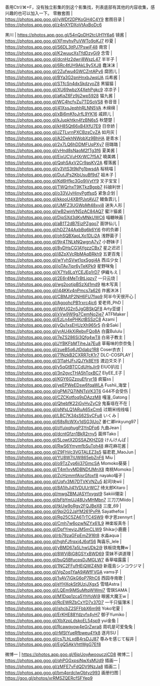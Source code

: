 善用Ctrl/⌘+F，没有独立影集的到这个影集找，列表底部有其他的内容收集，感兴趣的也可以加入一下。
零散套图  |  https://photos.app.goo.gl/jyWDf2DPKoGH4C4Y9
套图目录  |  https://photos.app.goo.gl/z4nXYDXoVtAxBoDc6

黑川  |  https://photos.app.goo.gl/54nQoDH2tcUH1Y6a6
镜酱  |  https://photos.app.goo.gl/XFmyhvPuVWTo9oKJ7
杪夏  |  https://photos.app.goo.gl/S6DL3jtPJ7PswjF48
南宫  |  https://photos.app.goo.gl/K2wuucXsTfdDzyGj9
念雪  |  https://photos.app.goo.gl/dcnHz2dwrj8WszL47
半半子  |  https://photos.app.goo.gl/6Rc4tUH9AkL9y5XJ8
蠢沫沫  |  https://photos.app.goo.gl/2Zufwu4GWCZntAPy6
腐团儿  |  https://photos.app.goo.gl/BYa3G2pnHnxbJwqUA
瓜希酱  |  https://photos.app.goo.gl/STfcSn4dxSkdzyoZ8
黑猫猫  |  https://photos.app.goo.gl/XU69wbzX4XehPgkc9
凉凉子  |  https://photos.app.goo.gl/aKqZ6Fz9jj2wp5928
猫九酱  |  https://photos.app.goo.gl/WC4hcfyZu7TDSoVS8
弥音音  |  https://photos.app.goo.gl/41XssJeqhhRLNN5VA
木绵绵  |  https://photos.app.goo.gl/xBi6mKfoJrfL9YK16
戚顾儿  |  https://photos.app.goo.gl/kJupkhtkn4fzBN6s5
秋楚楚  |  https://photos.app.goo.gl/kH85Qt66xB4XfU7E9
日奈娇  |  https://photos.app.goo.gl/JZTLvrnPXCBzsCvZA
如月灰  |  https://photos.app.goo.gl/A2DekhNWobXz9BhHA
是青水  |  https://photos.app.goo.gl/2x7LQ6hDDMFUqPXy7
田璐璐  |  https://photos.app.goo.gl/vHnd8sNaoM2fTg3f6
夏美酱  |  https://photos.app.goo.gl/EixUCVuHXrWC7f5A7
曉美媽  |  https://photos.app.goo.gl/QqhSAxV2Cr9asKV2A
樱落酱  |  https://photos.app.goo.gl/v3VtS3t9kPg1bwsdA
桜桃喵  |  https://photos.app.goo.gl/DutJPs2KbUsuBf9d7
祖木子  |  https://photos.app.goo.gl/Kd6Hfkc3Go9iVytY9
叉子宝宝  |  https://photos.app.goo.gl/TWQrhxT9KTkzBgpb7
抖娘利世  |  https://photos.app.goo.gl/o33VJyHinyPgtfsq5
紧急企划  |  https://photos.app.goo.gl/kkooU4XBfPJxtAVJ7
鳗鱼霏儿  |  https://photos.app.goo.gl/UMFZ3UGWpMt48xyj8
迷失人形  |  https://photos.app.goo.gl/wB2wjnVN5zAC84AQ7
蜜汁猫裘  |  https://photos.app.goo.gl/DjpSXd3dKvMNkUWC6
喵糖映画  |  https://photos.app.goo.gl/aB1T2dB7EjzPZgqo7
面饼仙儿  |  https://photos.app.goo.gl/hDZ744AxbBq6k6Yi6
你的负卿  |  https://photos.app.goo.gl/ohSQBXapLXo1DLi2A
浅野菌子  |  https://photos.app.goo.gl/9jr4TNLkNQwgnA7y7
小野妹子  |  https://photos.app.goo.gl/8yDHsCG1AYgzzCBx7
星之迟迟  |  https://photos.app.goo.gl/i8ZpXVcRbMAqBRkh9
五更百鬼  |  https://photos.app.goo.gl/wYyhSVwt1oxSggi4A
西瓜少女  |  https://photos.app.goo.gl/joTAv7ipr6yTeKPk9
星野咪兔  |  https://photos.app.goo.gl/X7Ys6LqYCEJEp1rD7
伊織もえ  |  https://photos.app.goo.gl/2E6r4MeTrBtLjqzv7
一只云烧  |  https://photos.app.goo.gl/wg2ootjpBSzXd1md9
柚木写真  |  https://photos.app.goo.gl/i44KKv4nPmcs7a626
炸酱沐沐  |  https://photos.app.goo.gl/CBMJtP2NH6FU7fqp9
阿半今天很开心  |  https://photos.app.goo.gl/AgoohcPB1rxrc4ic6
爱老师_PhD  |  https://photos.app.goo.gl/jWrUG2n5JgGBSkQF8
Arty亚缇  |  https://photos.app.goo.gl/xVw9W9g7CemNo2ie7
ATFMaker  |  https://photos.app.goo.gl/EzLn4ePHKctBSSzC8
Azami  |  https://photos.app.goo.gl/yQu1xsEHUzXh965r5
白金Saki  |  https://photos.app.goo.gl/yrAU4kXiRebvFQo8A
白露Bululu  |  https://photos.app.goo.gl/7eZS286Si3Qfg4wT8
白易子教主  |  https://photos.app.goo.gl/JYBKFbMTiheJa7Eu8
草莓味的奈奈兔  |  https://photos.app.goo.gl/zueB5q6JtDdabz1R8
Coser衣衣  |  https://photos.app.goo.gl/71NzkB2CXRR7cK1r7
DLC-COSPLAY  |  https://photos.app.goo.gl/311aHJFrJQJYk8EY6
渡边爻爻子  |  https://photos.app.goo.gl/y5qGtBTCCdUHsJjr9
EIUO扒拉  |  https://photos.app.goo.gl/3n2gvcTHA5hToxBC7
ElyEE_E子  |  https://photos.app.goo.gl/KGY6GZzouEfjryr18
疯猫ss  |  https://photos.app.goo.gl/yeEPWeEDsw6fqaWLA
Fushii_海堂  |  https://photos.app.goo.gl/gPMi7Q7jNNTsVK3T6
G44不会受伤  |  https://photos.app.goo.gl/CZCKotfoq9sDAzzM8
嘎潼_Gatong  |  https://photos.app.goo.gl/QhebfK22iGyHvZyC9
鬼畜瑶在不在  |  https://photos.app.goo.gl/pNfsLQ1ARuA65xCm6
过期米线线喵  |  https://photos.app.goo.gl/LBC7K34sS62SvCFu8
いくみ  |  https://photos.app.goo.gl/68sRcWXv1dSG3jUo7
姜仁卿inkyung97  |  https://photos.app.goo.gl/oYuixqhugP3YnDFp6
九曲Jean  |  https://photos.app.goo.gl/dcntGfzn1BkR2rny5
菌烨Tako  |  https://photos.app.goo.gl/5LowtX2DSSAZKHZG9
けんけんぱ  |  https://photos.app.goo.gl/RwS6YmymfbSuToh48
麻花麻花酱  |  https://photos.app.goo.gl/Z9FhVc3VGTALEZ3s5
猫君君_MaoJun  |  https://photos.app.goo.gl/YU8W7iUW865ebZnF6
Miu  |  https://photos.app.goo.gl/o9TzZyp6ii37GmcSA
Momoko葵葵  |  https://photos.app.goo.gl/T4m1vvMDBNDfJMnX8
南桃Momoko  |  https://photos.app.goo.gl/ZcHzmmfAjsrGfoxf8
nayako喵子  |  https://photos.app.goo.gl/Uqfv3Mi7DTVKVNZu5
起司块wii  |  https://photos.app.goo.gl/8A1ihJj41VDUUrWC7
绮太郎Kitaro  |  https://photos.app.goo.gl/mwgZBMJASYfxygst9
Sakiiii翎柒  |  https://photos.app.goo.gl/bFbYmUJ48UvMHMbn7
三刀刀Miido  |  https://photos.app.goo.gl/tkUw9oRgv2FQJBeX8
三度_69  |  https://photos.app.goo.gl/9pi2G2JaYM261PvPA
Sayathefox  |  https://photos.app.goo.gl/Rg25C5ZA6TrTC4SW9
申才恩zennyrt  |  https://photos.app.goo.gl/Cmh7w6ozwNZYx61L9
神楽坂真冬  |  https://photos.app.goo.gl/DpfYreyizJM5mCLW9
Shika小鹿鹿  |  https://photos.app.goo.gl/rb79zaGFpEmZ916t8
水淼aqua  |  https://photos.app.goo.gl/hghFJfrqxi4J6qfS6
陶喜乐_lele  |  https://photos.app.goo.gl/yBMD67a5LhwUDk2i9
铁板烧鬼舞w  |  https://photos.app.goo.gl/8WVjBiG8GSYxBWD69
雯妹不讲道理  |  https://photos.app.goo.gl/buQ5BfucpsDJMGLW7
香草喵露露  |  https://photos.app.goo.gl/1NC2FFufHEjQWZ4N9
新蔻島シンコウジマ  |  https://photos.app.goo.gl/VgZoq1YaA9AWfFVGA
vams子  |  https://photos.app.goo.gl/1vAV7iGkG6oP7RhC6
西园寺南歌  |  https://photos.app.goo.gl/eYHXokSt9UzjJXgx5
雪晴Astra  |  https://photos.app.goo.gl/LQEm9jMSuMtqWWmi7
雪琪SAMA  |  https://photos.app.goo.gl/M1Dqp1zca5YhYoWj9
眼酱大魔王w  |  https://photos.app.goo.gl/RcEWRZbCxYD7x37D7
一千只猫薄禾  |  https://photos.app.goo.gl/ishcbZ2SFFbbX6m98
Yoko宅夏  |  https://photos.app.goo.gl/ErKHE88Ydzvfx4yH7
御子Yumiko  |  https://photos.app.goo.gl/XbXzpLdskoEL54sp9
yui金鱼  |  https://photos.app.goo.gl/Rcawqyow4eGrZwra8
周叽是可爱兔兔  |  https://photos.app.goo.gl/rMStYueRfbweu4Yk8
逐月SU  |  https://photos.app.goo.gl/cs7LhLxdB4rsDJJ87
尊みを感じて桜井  |  https://photos.app.goo.gl/EgQSAkVhttWgG7Ef8

微博一  |  https://photos.app.goo.gl/6ipUoyAwoouczjCD8
微博二  |  https://photos.app.goo.gl/qhPGGxpsiNwXsMUd9
插画一  |  https://photos.app.goo.gl/zMFE7vFdQDV9NzJa8
插画二  |  https://photos.app.goo.gl/bm4prdcIwObtyz993
画册扫图  |  https://goo.gl/photos/xrRMSZQERcfSFYep9